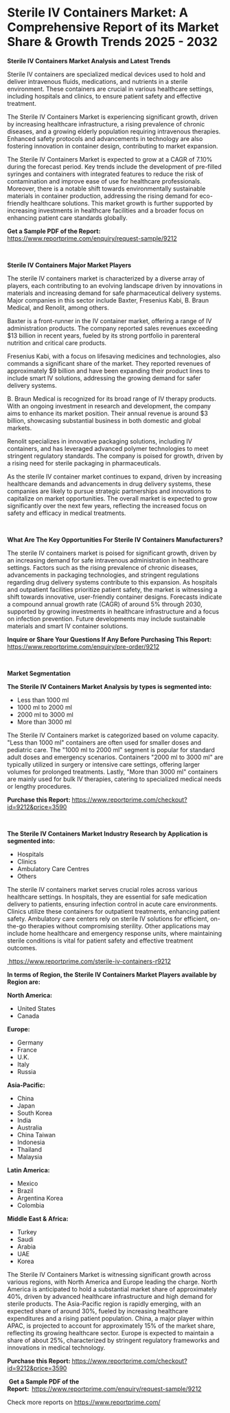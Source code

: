 <p><h1>Sterile IV Containers Market: A Comprehensive Report of its Market Share & Growth Trends 2025 - 2032</h1></p><p><strong>Sterile IV Containers Market Analysis and Latest Trends</strong></p>
<p><p>Sterile IV containers are specialized medical devices used to hold and deliver intravenous fluids, medications, and nutrients in a sterile environment. These containers are crucial in various healthcare settings, including hospitals and clinics, to ensure patient safety and effective treatment.</p><p>The Sterile IV Containers Market is experiencing significant growth, driven by increasing healthcare infrastructure, a rising prevalence of chronic diseases, and a growing elderly population requiring intravenous therapies. Enhanced safety protocols and advancements in technology are also fostering innovation in container design, contributing to market expansion. </p><p>The Sterile IV Containers Market is expected to grow at a CAGR of 7.10% during the forecast period. Key trends include the development of pre-filled syringes and containers with integrated features to reduce the risk of contamination and improve ease of use for healthcare professionals. Moreover, there is a notable shift towards environmentally sustainable materials in container production, addressing the rising demand for eco-friendly healthcare solutions. This market growth is further supported by increasing investments in healthcare facilities and a broader focus on enhancing patient care standards globally.</p></p>
<p><strong>Get a Sample PDF of the Report:&nbsp;</strong> <a href="https://www.reportprime.com/enquiry/request-sample/9212?utm_campaign=2301&utm_medium=2&utm_source=Github&utm_content=ia&utm_term=20032025&utm_id=sterile-iv-containers">https://www.reportprime.com/enquiry/request-sample/9212</a></p>
<p>&nbsp;</p>
<p><strong>Sterile IV Containers Major Market Players</strong></p>
<p><p>The sterile IV containers market is characterized by a diverse array of players, each contributing to an evolving landscape driven by innovations in materials and increasing demand for safe pharmaceutical delivery systems. Major companies in this sector include Baxter, Fresenius Kabi, B. Braun Medical, and Renolit, among others.</p><p>Baxter is a front-runner in the IV container market, offering a range of IV administration products. The company reported sales revenues exceeding $13 billion in recent years, fueled by its strong portfolio in parenteral nutrition and critical care products.</p><p>Fresenius Kabi, with a focus on lifesaving medicines and technologies, also commands a significant share of the market. They reported revenues of approximately $9 billion and have been expanding their product lines to include smart IV solutions, addressing the growing demand for safer delivery systems.</p><p>B. Braun Medical is recognized for its broad range of IV therapy products. With an ongoing investment in research and development, the company aims to enhance its market position. Their annual revenue is around $3 billion, showcasing substantial business in both domestic and global markets.</p><p>Renolit specializes in innovative packaging solutions, including IV containers, and has leveraged advanced polymer technologies to meet stringent regulatory standards. The company is poised for growth, driven by a rising need for sterile packaging in pharmaceuticals.</p><p>As the sterile IV container market continues to expand, driven by increasing healthcare demands and advancements in drug delivery systems, these companies are likely to pursue strategic partnerships and innovations to capitalize on market opportunities. The overall market is expected to grow significantly over the next few years, reflecting the increased focus on safety and efficacy in medical treatments.</p></p>
<p>&nbsp;</p>
<p><strong>What Are The Key Opportunities For Sterile IV Containers Manufacturers?</strong></p>
<p><p>The sterile IV containers market is poised for significant growth, driven by an increasing demand for safe intravenous administration in healthcare settings. Factors such as the rising prevalence of chronic diseases, advancements in packaging technologies, and stringent regulations regarding drug delivery systems contribute to this expansion. As hospitals and outpatient facilities prioritize patient safety, the market is witnessing a shift towards innovative, user-friendly container designs. Forecasts indicate a compound annual growth rate (CAGR) of around 5% through 2030, supported by growing investments in healthcare infrastructure and a focus on infection prevention. Future developments may include sustainable materials and smart IV container solutions.</p></p>
<p><strong>Inquire or Share Your Questions If Any Before Purchasing This Report:</strong> <a href="https://www.reportprime.com/enquiry/pre-order/9212?utm_campaign=2301&utm_medium=2&utm_source=Github&utm_content=ia&utm_term=20032025&utm_id=sterile-iv-containers">https://www.reportprime.com/enquiry/pre-order/9212</a></p>
<p>&nbsp;</p>
<p><strong>Market Segmentation</strong></p>
<p><strong>The Sterile IV Containers Market Analysis by types is segmented into:</strong></p>
<p><ul><li>Less than 1000 ml</li><li>1000 ml to 2000 ml</li><li>2000 ml to 3000 ml</li><li>More than 3000 ml</li></ul></p>
<p><p>The Sterile IV Containers market is categorized based on volume capacity. "Less than 1000 ml" containers are often used for smaller doses and pediatric care. The "1000 ml to 2000 ml" segment is popular for standard adult doses and emergency scenarios. Containers "2000 ml to 3000 ml" are typically utilized in surgery or intensive care settings, offering larger volumes for prolonged treatments. Lastly, "More than 3000 ml" containers are mainly used for bulk IV therapies, catering to specialized medical needs or lengthy procedures.</p></p>
<p><strong>Purchase this Report:&nbsp;</strong><a href="https://www.reportprime.com/checkout?id=9212&price=3590&utm_campaign=2301&utm_medium=2&utm_source=Github&utm_content=ia&utm_term=20032025&utm_id=sterile-iv-containers">https://www.reportprime.com/checkout?id=9212&price=3590</a></p>
<p>&nbsp;</p>
<p><strong>The Sterile IV Containers Market Industry Research by Application is segmented into:</strong></p>
<p><ul><li>Hospitals</li><li>Clinics</li><li>Ambulatory Care Centres</li><li>Others</li></ul></p>
<p><p>The sterile IV containers market serves crucial roles across various healthcare settings. In hospitals, they are essential for safe medication delivery to patients, ensuring infection control in acute care environments. Clinics utilize these containers for outpatient treatments, enhancing patient safety. Ambulatory care centers rely on sterile IV solutions for efficient, on-the-go therapies without compromising sterility. Other applications may include home healthcare and emergency response units, where maintaining sterile conditions is vital for patient safety and effective treatment outcomes.</p></p>
<p><a href="https://www.reportprime.com/sterile-iv-containers-r9212?utm_campaign=2301&utm_medium=2&utm_source=Github&utm_content=ia&utm_term=20032025&utm_id=sterile-iv-containers">&nbsp;https://www.reportprime.com/sterile-iv-containers-r9212</a></p>
<p><strong>In terms of Region, the Sterile IV Containers Market Players available by Region are:</strong></p>
<p>
    <p> <strong> North America: </strong>
        <ul>
            <li>United States</li>
            <li>Canada</li>
        </ul>
        </p> 
    <p> <strong> Europe: </strong>
        <ul>
            <li>Germany</li>
            <li>France</li>
            <li>U.K.</li>
            <li>Italy</li>
            <li>Russia</li>
        </ul>
        </p> 
    <p> <strong> Asia-Pacific: </strong>
        <ul>
            <li>China</li>
            <li>Japan</li>
            <li>South Korea</li>
            <li>India</li>
            <li>Australia</li>
            <li>China Taiwan</li>
            <li>Indonesia</li>
            <li>Thailand</li>
            <li>Malaysia</li>
        </ul>
        </p> 
    <p> <strong> Latin America: </strong>
        <ul>
            <li>Mexico</li>
            <li>Brazil</li>
            <li>Argentina Korea</li>
            <li>Colombia</li>
        </ul>
        </p> 
    <p> <strong> Middle East & Africa: </strong>
        <ul>
            <li>Turkey</li>
            <li>Saudi</li>
            <li>Arabia</li>
            <li>UAE</li>
            <li>Korea</li>
        </ul>
    </p>
    </p>
<p><p>The Sterile IV Containers Market is witnessing significant growth across various regions, with North America and Europe leading the charge. North America is anticipated to hold a substantial market share of approximately 40%, driven by advanced healthcare infrastructure and high demand for sterile products. The Asia-Pacific region is rapidly emerging, with an expected share of around 30%, fueled by increasing healthcare expenditures and a rising patient population. China, a major player within APAC, is projected to account for approximately 15% of the market share, reflecting its growing healthcare sector. Europe is expected to maintain a share of about 25%, characterized by stringent regulatory frameworks and innovations in medical technology.</p></p>
<p><strong>Purchase this Report: </strong><a href="https://www.reportprime.com/checkout?id=9212&price=3590&utm_campaign=2301&utm_medium=2&utm_source=Github&utm_content=ia&utm_term=20032025&utm_id=sterile-iv-containers">https://www.reportprime.com/checkout?id=9212&price=3590</a></p>
<p>&nbsp;<strong>Get a Sample PDF of the Report:&nbsp;&nbsp;</strong><a href="https://www.reportprime.com/enquiry/request-sample/9212?utm_campaign=2301&utm_medium=2&utm_source=Github&utm_content=ia&utm_term=20032025&utm_id=sterile-iv-containers">https://www.reportprime.com/enquiry/request-sample/9212</a></p>
<p><strong></strong></p>
<p>Check more reports on <a href="https://www.reportprime.com/?utm_campaign=2301&utm_medium=2&utm_source=Github&utm_content=ia&utm_term=20032025&utm_id=sterile-iv-containers">https://www.reportprime.com/</a></p>